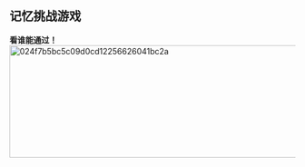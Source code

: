 ## 记忆挑战游戏
**看谁能通过！**
<img width="586" height="198" alt="024f7b5bc5c09d0cd12256626041bc2a" src="https://github.com/user-attachments/assets/45bbb332-75c3-4119-b15c-c3d5e0b0a832" />
